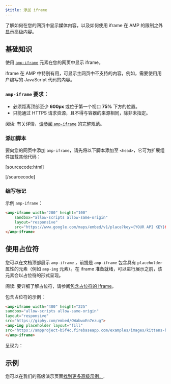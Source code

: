 ```yaml
---
$title: 添加 iframe
---
```


了解如何在您的网页中显示媒体内容，以及如何使用 iframe 在 AMP 的限制之外显示高级内容。

## 基础知识

使用 [`amp-iframe`](/zh_cn/docs/reference/components/amp-iframe.html) 元素在您的网页中显示 iframe。

iframe 在 AMP 中特别有用，可显示主网页中不支持的内容，例如，需要使用用户编写的 JavaScript 代码的内容。

### `amp-iframe` 要求：

* 必须距离顶部至少 **600px** 或位于第一个视口 **75%** 下方的位置。
* 只能通过 HTTPS 请求资源，且不得与容器的来源相同，除非未指定。

阅读: 有关详情，[请参阅 <code>amp-iframe</code>](/zh_cn/docs/reference/components/amp-iframe.html) 的完整规范。

### 添加脚本

要向您的网页中添加 `amp-iframe`，请先将以下脚本添加至 `<head>`，它可为扩展组件加载其他代码：

[sourcecode:html]
<script async custom-element="amp-iframe"
    src="https://cdn.ampproject.org/v0/amp-iframe-0.1.js"></script>
[/sourcecode]

### 编写标记

示例 `amp-iframe`：

```html
<amp-iframe width="200" height="100"
    sandbox="allow-scripts allow-same-origin"
    layout="responsive"
    src="https://www.google.com/maps/embed/v1/place?key={YOUR API KEY}&q=europe">
</amp-iframe>
```

## 使用占位符

您可以在文档顶部展示 `amp-iframe` ，前提是 `amp-iframe` 包含具有 `placeholder` 属性的元素（例如 `amp-img` 元素）。在 iframe 准备就绪，可以进行展示之前，该元素会以占位符的形式呈现。

阅读: 要详细了解占位符，请参阅[包含占位符的 Iframe](/zh_cn/docs/reference/components/amp-iframe.html#iframe-with-placeholder)。

包含占位符的示例：

```html
<amp-iframe width="400" height="225"
sandbox="allow-scripts allow-same-origin"
layout="responsive"
src="https://giphy.com/embed/OWabwoEn7ezug">
<amp-img placeholder layout="fill"
src="https://ampproject-b5f4c.firebaseapp.com/examples/images/kittens-biting.jpg"></amp-img>
</amp-iframe>
```
呈现为：

<amp-iframe width="400" height="225"
sandbox="allow-scripts allow-same-origin"
layout="responsive"
src="https://giphy.com/embed/OWabwoEn7ezug">
<amp-img placeholder layout="fill"
src="https://ampproject-b5f4c.firebaseapp.com/examples/images/kittens-biting.jpg"></amp-img>
</amp-iframe>

## 示例

您可以在我们的高级演示页面[找到更多高级示例，](https://ampbyexample.com/components/amp-iframe/).
